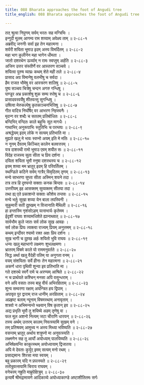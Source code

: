 ```yaml
---
title: 088 Bharata approaches the foot of Angudi tree
title_english: 088 Bharata approaches the foot of Angudi tree

---
```

<div class="audioEmbed"  caption="श्रीराम-हरिसीताराममूर्ति-घनपाठिभ्यां वचनम्" src="https://archive.org/download/Ramayana-recitation-Sriram-harisItArAmamUrti-Ghanapaati-v2/Kanda_2/Kanda_2_AYK-088-Bharatha_Prathignaa.mp3"></div>

तत् श्रुत्वा निपुणम् सर्वम् भरतः सह मन्त्रिभिः ।  
इन्गुदी मूलम् आगम्य राम शय्याम् अवेक्ष्य ताम् ॥ २-८८-१  
अब्रवीद् जननीः सर्वा इह तेन महात्मना ।  
शर्वरी शयिता भूमाउ इदम् अस्य विमर्दितम् ॥ २-८८-२  
महा भाग कुलीनेन महा भागेन धीमता ।  
जातो दशरथेन ऊर्व्याम् न रामः स्वप्तुम् अर्हति ॥ २-८८-३  
अजिन उत्तर संस्तीर्णे वर आस्तरण सञ्चये ।  
शयित्वा पुरुष व्याघ्रः कथम् शेते मही तले ॥ २-८८-४  
प्रासाद अग्र विमानेषु वलभीषु च सर्वदा ।  
हैम राजत भौमेषु वर आस्त्ररण शालिषु ॥ २-८८-५  
पुष्प सञ्चय चित्रेषु चन्दन अगरु गन्धिषु ।  
पाण्डुर अभ्र प्रकाशेषु शुक सम्घ रुतेषु च ॥ २-८८-६  
प्रासादवरवर्येषु शीतवत्सु सुगन्धिषु ।  
उषित्वा मेरुकल्पेषु कृतकाञ्चनभित्तिषु ॥ २-८८-७  
गीत वादित्र निर्घोषैर् वर आभरण निह्स्वनैः ।  
मृदन्ग वर शब्दैः च सततम् प्रतिबोधितः ॥ २-८८-८  
बन्दिभिर् वन्दितः काले बहुभिः सूत मागधैः ।  
गाथाभिर् अनुरूपाभिः स्तुतिभिः च परम्तपः ॥ २-८८-९  
अश्रद्धेयम् इदम् लोके न सत्यम् प्रतिभाति मा ।  
मुह्यते खलु मे भावः स्वप्नो अयम् इति मे मतिः ॥ २-८८-१०  
न नूनम् दैवतम् किञ्चित् कालेन बलवत्तरम् ।  
यत्र दाशरथी रामो भूमाउ एवम् शयीत सः ॥ २-८८-११  
विदेह राजस्य सुता सीता च प्रिय दर्शना ।  
दयिता शयिता भूमौ स्नुषा दशरथस्य च ॥ २-८८-१२  
इयम् शय्या मम भ्रातुर् इदम् हि परिवर्तितम् ।  
स्थण्डिले कठिने सर्वम् गात्रैर् विमृदितम् तृणम् ॥ २-८८-१३  
मन्ये साभरणा सुप्ता सीता अस्मिन् शयने तदा ।  
तत्र तत्र हि दृश्यन्ते सक्ताः कनक बिन्दवः ॥ २-८८-१४  
उत्तरीयम् इह आसक्तम् सुव्यक्तम् सीतया तदा ।  
तथा ह्य् एते प्रकाशन्ते सक्ताः कौशेय तन्तवः ॥ २-८८-१५  
मन्ये भर्तुः सुखा शय्या येन बाला तपस्विनी ।  
सुकुमारी सती दुह्खम् न विजानाति मैथिली ॥ २-८८-१६  
हा हन्तास्मि नृशंसोऽहम् यत्सभार्यः कृतेमम ।  
ईदृशीं राघवः शय्यामधिशेते ह्यानाथवत् ॥ २-८८-१७  
सार्वभौम कुले जातः सर्व लोक सुख आवहः ।  
सर्व लोक प्रियः त्यक्त्वा राज्यम् प्रियम् अनुत्तमम् ॥ २-८८-१८  
कथम् इन्दीवर श्यामो रक्त अक्षः प्रिय दर्शनः ।  
सुख भागी च दुह्ख अर्हः शयितो भुवि राघवः ॥ २-८८-१९  
धन्यः खलु महाभागो लक्ष्मणः शुभलक्षमणः ।  
भ्रातरम् विषमे काले यो राममनुवर्तते ॥ २-८८-२०  
सिद्ध अर्था खलु वैदेही पतिम् या अनुगता वनम् ।  
वयम् संशयिताः सर्वे हीनाः तेन महात्मना ॥ २-८८-२१  
अकर्ण धारा पृथिवी शून्या इव प्रतिभाति मा ।  
गते दशरथे स्वर्गे रामे च अरण्यम् आश्रिते ॥ २-८८-२२  
न च प्रार्थयते कश्चिन् मनसा अपि वसुन्धराम् ।  
वने अपि वसतः तस्य बाहु वीर्य अभिरक्षिताम् ॥ २-८८-२३  
शून्य सम्वरणा रक्षाम् अयन्त्रित हय द्विपाम् ।  
अपावृत पुर द्वाराम् राज धानीम् अरक्षिताम् ॥ २-८८-२४  
अप्रहृष्ट बलाम् न्यूनाम् विषमस्थाम् अनावृताम् ।  
शत्रवो न अभिमन्यन्ते भक्ष्यान् विष कृतान् इव ॥ २-८८-२५  
अद्य प्रभृति भूमौ तु शयिष्ये अहम् तृणेषु वा ।  
फल मूल अशनो नित्यम् जटा चीराणि धारयन् ॥ २-८८-२६  
तस्य अर्थम् उत्तरम् कालम् निवत्स्यामि सुखम् वने ।  
तम् प्रतिश्रवम् आमुच्य न अस्य मिथ्या भविष्यति ॥ २-८८-२७  
वसन्तम् भ्रातुर् अर्थाय शत्रुघ्नो मा अनुवत्स्यति ।  
लक्ष्मणेन सह तु आर्यो अयोध्याम् पालयिष्यति ॥ २-८८-२८  
अभिषेक्ष्यन्ति काकुत्स्थम् अयोध्यायाम् द्विजातयः ।  
अपि मे देवताः कुर्युर् इमम् सत्यम् मनो रथम् ।  
प्रसाद्यमानः शिरसा मया स्वयम् ।  
बहु प्रकारम् यदि न प्रपत्स्यते ॥ २-८८-२९  
ततोन्रुवत्सयामि चिराय राघवम् ।  
वनेचरम् नह्रुति माम्रुपेक्षित्रुम् ॥ २-८८-३०  
इत्यार्षे श्रीमद्रामायणे आदिकाव्ये अयोध्याकाण्डे अष्टाशीतितमः सर्गः